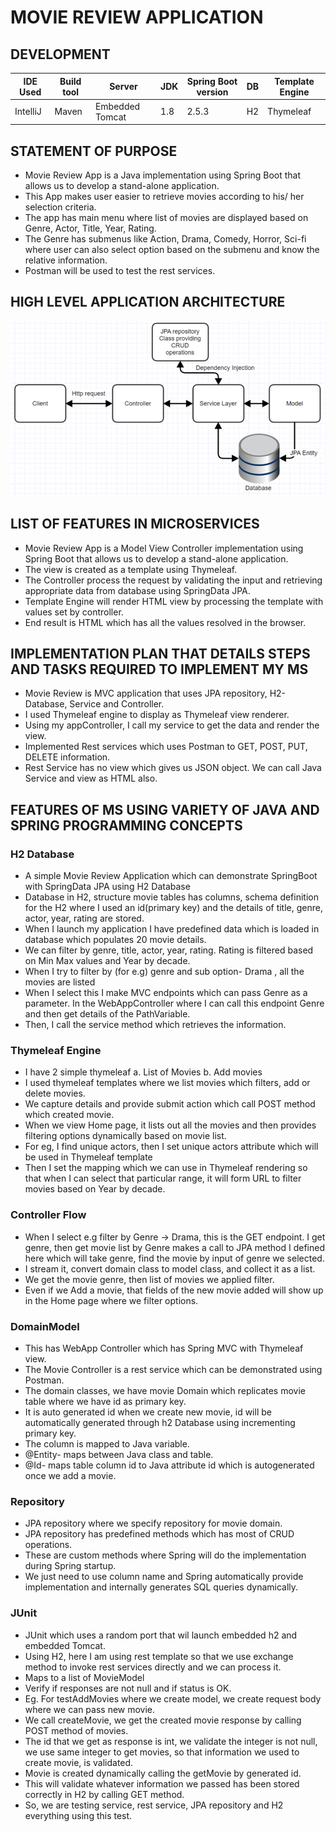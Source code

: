                                         
# MOVIE REVIEW APPLICATION


## DEVELOPMENT
|IDE Used |Build tool |Server | JDK |Spring Boot version | DB |Template Engine | 
| ---   | --- | --- |--- |--- |--- |--- |
|  IntelliJ  |  Maven |   Embedded Tomcat | 1.8 |  2.5.3 | H2 |   Thymeleaf |



## STATEMENT OF PURPOSE

- Movie Review App is a Java implementation using Spring Boot that allows us to develop a stand-alone application.
- This App makes user easier to retrieve movies according to his/ her selection criteria.
- The app has main menu where list of movies are displayed based on Genre, Actor, Title, Year, Rating.
- The Genre has submenus  like Action, Drama, Comedy, Horror, Sci-fi where user can also select option based on the submenu and know the relative information.
- Postman will be used to test the rest services.
    
## HIGH LEVEL APPLICATION ARCHITECTURE

![](readmefiles/app-architecture.png)


## LIST OF FEATURES IN MICROSERVICES
- Movie Review App is a Model View Controller implementation using Spring Boot that allows us to develop a stand-alone application.
- The view is created as a template using Thymeleaf.
- The Controller process the request by validating the input and retrieving appropriate data from database using SpringData JPA.
- Template Engine will render HTML view by processing the template with values set by controller.
- End result is HTML which has all the values resolved in the browser.

## IMPLEMENTATION PLAN THAT DETAILS STEPS AND TASKS REQUIRED TO IMPLEMENT MY MS
- Movie Review is MVC application that uses JPA repository, H2-Database, Service and Controller.
- I used Thymeleaf engine to display as Thymeleaf view renderer. 
- Using my appController, I call my service to get the data and render the view.
- Implemented Rest services which uses Postman to GET, POST, PUT, DELETE information.
- Rest Service has no view which gives us JSON object. We can call Java Service and view as HTML also.

## FEATURES OF MS USING VARIETY OF JAVA AND SPRING PROGRAMMING CONCEPTS
### H2 Database
- A simple Movie Review Application which can demonstrate SpringBoot with SpringData JPA using H2 Database 
- Database in H2, structure movie tables has columns, schema definition for the H2 where I used an id(primary key) and the details of title, genre, actor, year, rating are stored.
- When I launch my application I have predefined data which is loaded in database which populates 20 movie details.
- We can filter by genre, title, actor, year, rating. Rating is filtered based on Min Max values and Year by decade.
- When I try to filter by (for e.g) genre and sub option- Drama , all the movies are listed
- When I select this I make MVC endpoints which can pass Genre as a parameter. In the WebAppController where I can call this endpoint Genre and then get details of the PathVariable.
- Then, I call the service method which retrieves the information. 

### Thymeleaf Engine
- I have 2 simple thymeleaf a. List of Movies  b.  Add movies
- I used thymeleaf templates where we list movies which filters, add or delete movies.
- We capture details and provide submit action which call POST method which created movie.
- When we view Home page, it lists out all the movies and then provides filtering options dynamically based on movie list.
- For eg, I find unique actors, then I set unique actors attribute which will be used in Thymeleaf template
- Then I set the mapping which we can use in Thymeleaf rendering so that when I can select that particular range, it will form URL to filter movies based on Year by decade.

### Controller Flow
- When I select e.g filter by Genre -> Drama, this is the GET endpoint. I get genre, then get movie list by Genre makes a call to JPA method I defined here which will take genre, find the movie by input of genre we selected.
- I stream it, convert domain class to model class, and collect it as a list.
- We get the movie genre, then list of movies we applied filter.
- Even if we Add a movie, that fields of the new movie added will show up in the Home page where we filter options.

### DomainModel
- This has WebApp Controller which has Spring MVC with Thymeleaf view.
- The Movie Controller is a rest service which can be demonstrated using Postman.
- The domain classes, we have movie Domain which replicates movie table where we have id as primary key.
- It is auto generated id when we create new movie, id will be automatically generated through h2 Database using incrementing primary key.
- The column is mapped to Java variable.
- @Entity- maps between Java class and table.
- @Id- maps table column id to Java attribute id which is autogenerated once we  add a movie.

### Repository
- JPA repository where we specify repository for movie domain.
- JPA repository has predefined methods which has most of CRUD operations. 
- These are custom methods where Spring will do the implementation during Spring startup.
- We just need to use column name and Spring automatically provide implementation and internally generates SQL queries dynamically.

### JUnit
- JUnit which uses a random port that wil launch embedded h2 and embedded Tomcat.
- Using H2, here I am using rest template so that we use exchange method to invoke rest services directly and we can process it.
- Maps to a list of MovieModel
- Verify if responses are not null and if status is OK.
- Eg. For testAddMovies where we create model, we create request body where we can pass new movie.
- We call createMovie, we get the created movie response by calling POST method of movies.
- The id that we get as response is int, we validate the integer is not null, we use same integer to get movies, so that information we used to create movie, is validated.
- Movie is created dynamically calling the getMovie by generated id.
- This will validate whatever information we passed has been stored correctly in H2 by calling GET method.
- So, we are testing service, rest service, JPA repository and H2 everything using this test.





